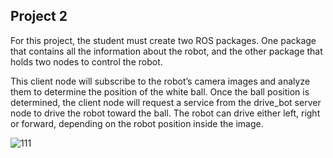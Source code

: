 ## Project 2

For this project, the student must create two ROS packages. One package that contains all the information about the robot, and the other package that holds two nodes to control the robot. 

This client node will subscribe to the robot’s camera images and analyze them to determine the position of the white ball. Once the ball position is determined, the client node will request a service from the drive_bot server node to drive the robot toward the ball. The robot can drive either left, right or forward, depending on the robot position inside the image.

![111](https://user-images.githubusercontent.com/44885838/79080960-f643cd80-7ccd-11ea-860d-1738a64936d8.JPG)
